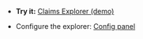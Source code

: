 

- **Try it:** [Claims Explorer (demo)](./claims-explorer.html)


- Configure the explorer: [Config panel](./config.html)
